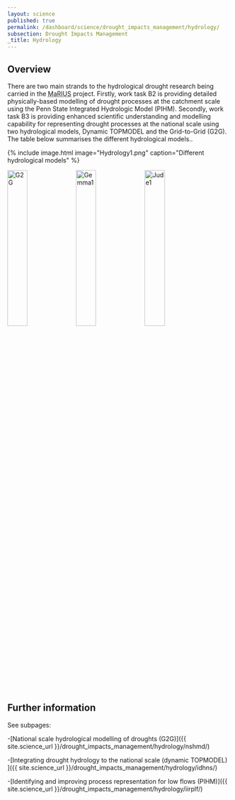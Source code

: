 ```yaml
---
layout: science
published: true
permalink: /dashboard/science/drought_impacts_management/hydrology/
subsection: Drought Impacts Management
_title: Hydrology
---
```


## Overview

There are two main strands to the hydrological drought research being carried in the <abbr title="Managing the Risks, Impacts and Uncertainties of drought and water Scarcity">MaRIUS</abbr> project. Firstly, work task B2 is providing detailed physically-based modelling of drought processes at the catchment scale using the Penn State Integrated Hydrologic Model (PIHM). Secondly, work task B3 is providing enhanced scientific understanding and modelling capability for representing drought processes at the national scale using two hydrological models, Dynamic TOPMODEL and the Grid-to-Grid (G2G). The table below summarises the different hydrological models..

{% include image.html
image="Hydrology1.png"
caption="Different hydrological models"
%}

<style>
.thirtypc > img
{
  width:30%;
}
</style>
<div class="thirtypc">
<img src="{{ site.images_url }}/G2G.jpg" alt="G2G" />
<img src="/mariusdroughtproject.org/assets/images/Gemma1.jpg" alt="Gemma1" />
<img src="/mariusdroughtproject.org/assets/images/Jude1.jpg" alt="Jude1" />
</div>

## Further information

See subpages:

-[National scale hydrological modelling of droughts (G2G)]({{ site.science_url }}/drought_impacts_management/hydrology/nshmd/)

-[Integrating drought hydrology to the national scale (dynamic TOPMODEL) ]({{ site.science_url }}/drought_impacts_management/hydrology/idhns/)

-[Identifying and improving process representation for low flows (PIHM)]({{ site.science_url }}/drought_impacts_management/hydrology/iirplf/)

